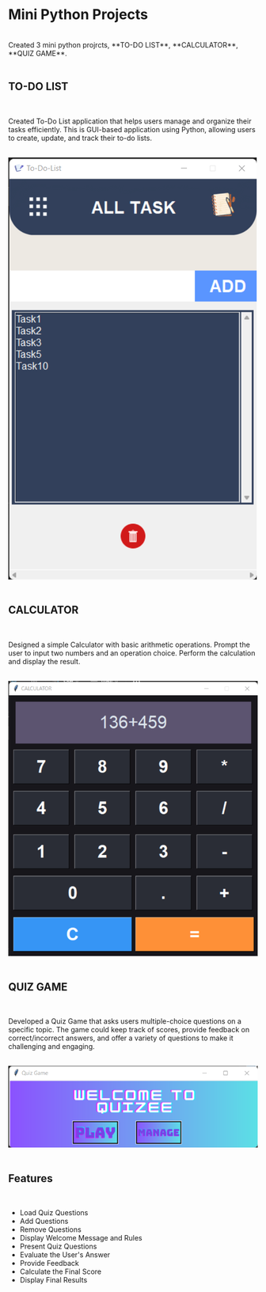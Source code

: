 # Mini Python Projects
<br />
Created 3 mini python projrcts, **TO-DO LIST**, **CALCULATOR**, **QUIZ GAME**.
<br /><br />


## TO-DO LIST
<br />

Created To-Do List application that helps users manage and organize their tasks efficiently. This is GUI-based application using Python, allowing users to create, update, and track their to-do lists.
<br /><br />

![todo](todo.png)
<br /><br />

## CALCULATOR
<br />

Designed a simple Calculator with basic arithmetic operations. Prompt the user to input two numbers and an operation choice. Perform the calculation and display the result.
<br /><br />

![calculator](calculator.png)
<br /><br />

##  QUIZ GAME
<br />

Developed a Quiz Game that asks users multiple-choice questions on a specific topic. The game could keep track of scores, provide feedback on correct/incorrect answers, and offer a variety of questions to make it challenging and engaging.
<br /><br />

![quiz](quiz.png)
<br /><br />

## Features
<br />

  - Load Quiz Questions
  - Add Questions
  - Remove Questions
  - Display Welcome Message and Rules
  - Present Quiz Questions
  - Evaluate the User's Answer
  - Provide Feedback
  - Calculate the Final Score
  - Display Final Results
<br /><br />
